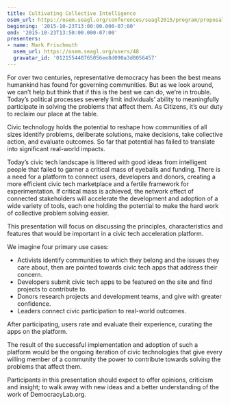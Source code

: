 ```yaml
---
title: Cultivating Collective Intelligence
osem_url: https://osem.seagl.org/conferences/seagl2015/program/proposals/24
beginning: '2015-10-23T13:00:00.000-07:00'
end: '2015-10-23T13:50:00.000-07:00'
presenters:
- name: Mark Frischmuth
  osem_url: https://osem.seagl.org/users/48
  gravatar_id: '012155448765056ee8d090a3d8056457'
---
```


For over two centuries, representative democracy has been the best means humankind has found for governing communities.  But as we look around, we can’t help but think that if this is the best we can do, we’re in trouble.  Today’s political processes severely limit individuals’ ability to meaningfully participate in solving the problems that affect them.  As Citizens, it’s our duty to reclaim our place at the table.

Civic technology holds the potential to reshape how communities of all sizes identify problems, deliberate solutions, make decisions, take collective action, and evaluate outcomes.  So far that potential has failed to translate into significant real-world impacts.

Today’s civic tech landscape is littered with good ideas from intelligent people that failed to garner a critical mass of eyeballs and funding.  There is a need for a platform to connect users, developers and donors, creating a more efficient civic tech marketplace and a fertile framework for experimentation.  If critical mass is achieved, the network effect of connected stakeholders will accelerate the development and adoption of a wide variety of tools, each one holding the potential to make the hard work of collective problem solving easier.

This presentation will focus on discussing the principles, characteristics and features that would be important in a civic tech acceleration platform.

We imagine four primary use cases:
-    Activists identify communities to which they belong and the issues they care about, then are pointed towards civic tech apps that address their concern.  
-    Developers submit civic tech apps to be featured on the site and find projects to contribute to.
-    Donors research projects and development teams, and give with greater confidence.
-    Leaders connect civic participation to real-world outcomes.

After participating, users rate and evaluate their experience, curating the apps on the platform.

The result of the successful implementation and adoption of such a platform would be the ongoing iteration of civic technologies that give every willing member of a community the power to contribute towards solving the problems that affect them.

Participants in this presentation should expect to offer opinions, criticism and insight; to walk away with new ideas and a better understanding of the work of DemocracyLab.org.
